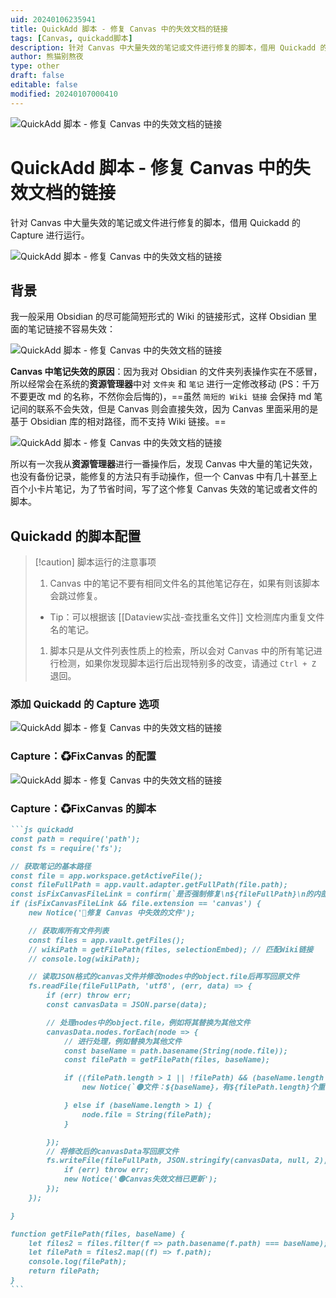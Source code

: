 ```yaml
---
uid: 20240106235941
title: QuickAdd 脚本 - 修复 Canvas 中的失效文档的链接
tags: [Canvas, quickadd脚本]
description: 针对 Canvas 中大量失效的笔记或文件进行修复的脚本，借用 Quickadd 的 Capture 进行运行。
author: 熊猫别熬夜
type: other
draft: false
editable: false
modified: 20240107000410
---
```


![QuickAdd 脚本 - 修复 Canvas 中的失效文档的链接](https://cdn.pkmer.cn/images/202401070352024.png!pkmer)

# QuickAdd 脚本 - 修复 Canvas 中的失效文档的链接

针对 Canvas 中大量失效的笔记或文件进行修复的脚本，借用 Quickadd 的 Capture 进行运行。

![QuickAdd 脚本 - 修复 Canvas 中的失效文档的链接](https://cdn.pkmer.cn/images/202401070003406.gif!pkmer)

## 背景

我一般采用 Obsidian 的尽可能简短形式的 Wiki 的链接形式，这样 Obsidian 里面的笔记链接不容易失效：

![QuickAdd 脚本 - 修复 Canvas 中的失效文档的链接](https://cdn.pkmer.cn/images/202401070003407.png!pkmer)

**Canvas 中笔记失效的原因**：因为我对 Obsidian 的文件夹列表操作实在不感冒，所以经常会在系统的**资源管理器**中对 `文件夹` 和 `笔记` 进行一定修改移动 (PS：千万不要更改 md 的名称，不然你会后悔的)，==虽然 `简短的 Wiki 链接` 会保持 md 笔记间的联系不会失效，但是 Canvas 则会直接失效，因为 Canvas 里面采用的是基于 Obsidian 库的相对路径，而不支持 Wiki 链接。==

![QuickAdd 脚本 - 修复 Canvas 中的失效文档的链接](https://cdn.pkmer.cn/images/202401070003408.png!pkmer)

所以有一次我从**资源管理器**进行一番操作后，发现 Canvas 中大量的笔记失效，也没有备份记录，能修复的方法只有手动操作，但一个 Canvas 中有几十甚至上百个小卡片笔记，为了节省时间，写了这个修复 Canvas 失效的笔记或者文件的脚本。

## Quickadd 的脚本配置

> [!caution] 脚本运行的注意事项
> 1. Canvas 中的笔记不要有相同文件名的其他笔记存在，如果有则该脚本会跳过修复。
> 	- Tip：可以根据该 [[Dataview实战-查找重名文件]] 文检测库内重复文件名的笔记。
> 1. 脚本只是从文件列表性质上的检索，所以会对 Canvas 中的所有笔记进行检测，如果你发现脚本运行后出现特别多的改变，请通过 `Ctrl + Z` 退回。

### 添加 Quickadd 的 Capture 选项

![QuickAdd 脚本 - 修复 Canvas 中的失效文档的链接](https://cdn.pkmer.cn/images/202401070003409.png!pkmer)

### Capture：♻FixCanvas 的配置

![QuickAdd 脚本 - 修复 Canvas 中的失效文档的链接](https://cdn.pkmer.cn/images/202401070003410.png!pkmer)

### Capture：♻FixCanvas 的脚本

````md
```js quickadd
const path = require('path');
const fs = require('fs');

// 获取笔记的基本路径
const file = app.workspace.getActiveFile();
const fileFullPath = app.vault.adapter.getFullPath(file.path);
const isFixCanvasFileLink = confirm(`是否强制修复\n${fileFullPath}\n的内部文件链接`);
if (isFixCanvasFileLink && file.extension == 'canvas') {
    new Notice('🔴修复 Canvas 中失效的文件');

    // 获取库所有文件列表
    const files = app.vault.getFiles();
    // wikiPath = getFilePath(files, selectionEmbed); // 匹配Wiki链接
    // console.log(wikiPath);

    // 读取JSON格式的canvas文件并修改nodes中的object.file后再写回原文件
    fs.readFile(fileFullPath, 'utf8', (err, data) => {
        if (err) throw err;
        const canvasData = JSON.parse(data);

        // 处理nodes中的object.file，例如将其替换为其他文件
        canvasData.nodes.forEach(node => {
            // 进行处理，例如替换为其他文件
            const baseName = path.basename(String(node.file));
            const filePath = getFilePath(files, baseName);

            if ((filePath.length > 1 || !filePath) && (baseName.length > 1)) {
                new Notice(`🟡文件：${baseName}，有${filePath.length}个重复文件，因此跳过修复`, 5000);

            } else if (baseName.length > 1) {
                node.file = String(filePath);
            }

        });
        // 将修改后的canvasData写回原文件
        fs.writeFile(fileFullPath, JSON.stringify(canvasData, null, 2), 'utf8', (err) => {
            if (err) throw err;
            new Notice('🟢Canvas失效文档已更新');
        });
    });

}

function getFilePath(files, baseName) {
    let files2 = files.filter(f => path.basename(f.path) === baseName);
    let filePath = files2.map((f) => f.path);
    console.log(filePath);
    return filePath;
}
```
````
